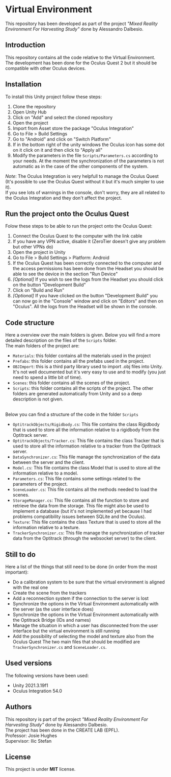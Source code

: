 # Virtual Environment
This repository has been developed as part of the project *"Mixed Reality Environment For Harvesting Study"* done by Alessandro Dalbesio.

## Introduction
This repository contains all the code relative to the Virtual Environment. <br>
The development has been done for the Oculus Quest 2 but it should be compatible with other Oculus devices. <br>

## Installation
To install this Unity project follow these steps:
1. Clone the repository
2. Open Unity Hub
3. Click on "Add" and select the cloned repository
4. Open the project
5. Import from Asset store the package "Oculus Integration"
6. Go to File > Build Settings
7. Go to "Android" and click on "Switch Platform"
8. If in the bottom right of the unity windows the Oculus icon has some dot on it click on it and then click to "Apply all"
9. Modify the parameters in the file <code>Scripts/Parameters.cs</code> according to your needs. At the moment the synchronization of the parameters is not automatic as in the case of the other components of the system. <br>

*Note*: The Oculus Integration is very helpfull to manage the Oculus Quest (It's possible to use the Oculus Quest without it but it's much simpler to use it). <br>
If you see lots of warnings in the console, don't worry, they are all related to the Oculus Integration and they don't affect the project.

## Run the project onto the Oculus Quest
Folow these steps to be able to run the project onto the Oculus Quest:
1. Connect the Oculus Quest to the computer with the link cable
2. If you have any VPN active, disable it (ZeroTier doesn't give any problem but other VPNs do)
3. Open the project in Unity
4. Go to File > Build Settings > Platform: Android
5. If the Oculus Quest has been correctly connected to the computer and the access permissions has been done from the Headset you should be able to see the device in the section "Run Device"
6. <i>[Optional]</i> If you wish to see the logs from the Headset you should click on the button "Development Build"
7. Click on "Build and Run"
8. <i>[Optional]</i> If you have clicked on the button "Development Build" you can now go in the "Console" window and click on "Editors" and then on "Oculus". All the logs from the Headset will be shown in the console.


## Code structure
Here a overview over the main folders is given. Below you will find a more detailed description on the files of the <code>Scripts</code> folder. <br>
The main folders of the project are:
- <code>Materials</code>: this folder contains all the materials used in the project
- <code>Prefabs</code>: this folder contains all the prefabs used in the project.
- <code>OBJImport</code>: this is a third party library used to import .obj files into Unity. It's not well documented but it's very easy to use and to modify (you just need to spend a little bit of time).
- <code>Scenes</code>: this folder contains all the scenes of the project.
- <code>Scripts</code>: this folder contains all the scripts of the project.
The other folders are generated automatically from Unity and so a deep description is not given. <br><br>

Below you can find a structure of the code in the folder <code>Scripts</code>
- <code>OptitrackObjects/Rigidbody.cs</code>: This file contains the class Rigidbody that is used to store all the information relative to a rigidbody from the Optitrack server.
- <code>OptitrackObjects/Tracker.cs</code>: This file contains the class Tracker that is used to store all the information relative to a tracker from the Optitrack server.
- <code>DataSynchronizer.cs</code>: This file manage the synchronization of the data between the server and the client.
- <code>Model.cs</code>: This file contains the class Model that is used to store all the information relative to a model.
- <code>Parameters.cs</code>: This file contains some settings related to the parameters of the project.
- <code>SceneLoader.cs</code>: This file contains all the methods needed to load the scenes.
- <code>StorageManager.cs</code>: This file contains all the function to store and retrieve the data from the storage. This file might also be used to implement a database (but it's not implemented yet because I had problems compatibility issues between SQLite and the Oculus).
- <code>Texture</code>: This file contains the class Texture that is used to store all the information relative to a texture.
- <code>TrackerSynchronizer.cs</code>: This file manage the synchronization of tracker data from the Optitrack (through the websocket server) to the client.

## Still to do
Here a list of the things that still need to be done (in order from the most important):
-  Do a calibration system to be sure that the virtual environment is aligned with the real one
-  Create the scene from the trackers
-  Add a reconnection system if the connection to the server is lost
-  Synchronize the options in the Virtual Environment automatically with the server (as the user interface does)
-  Synchronize the options in the Virtual Environment automatically with the Optitrack Bridge (IDs and names)
-  Manage the situation in which a user has disconnected from the user interface but the virtual environment is still running
-  Add the possibility of selecting the model and texture also from the Oculus Quest
The two main files that should be modified are <code>TrackerSynchronizer.cs</code> and <code>SceneLoader.cs</code>. <br>

## Used versions
The following versions have been used:
- Unity 2021.3.19f1
- Oculus Integration 54.0

## Authors
This repository is part of the project *"Mixed Reality Environment For Harvesting Study"* done by Alessandro Dalbesio.<br>
The project has been done in the CREATE LAB (EPFL).<br>
Professor: Josie Hughes<br>
Supervisor: Ilic Stefan<br>

## License
This project is under **MIT** license. <br>

